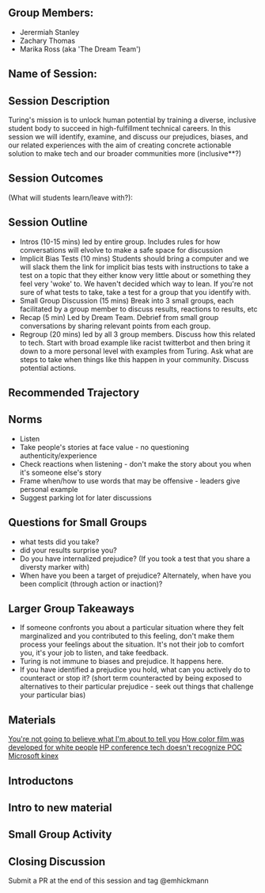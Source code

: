 ## Group Members:
* Jerermiah Stanley
* Zachary Thomas
* Marika Ross
(aka 'The Dream Team')


## Name of Session: 

## Session Description 

Turing's mission is to unlock human potential by training a diverse, inclusive student body to succeed in high-fulfillment technical careers. In this session we will identify, examine, and discuss our prejudices, biases, and our related experiences with the aim of creating concrete actionable solution to make tech and our broader communities more (inclusive**?)

## Session Outcomes 

(What will students learn/leave with?): 

## Session Outline 
* Intros (10-15 mins) led by entire group. Includes rules for how conversations will elvolve to make a safe space for discussion
* Implicit Bias Tests (10 mins) Students should bring a computer and we will slack them the link for implicit bias tests with instructions to take a test on a topic that they either know very little about or something they feel very 'woke' to.  We haven't decided which way to lean. If you're not sure of what tests to take, take a test for a group that you identify with.
* Small Group Discussion (15 mins) Break into 3 small groups, each facilitated by a group member to discuss results, reactions to results, etc
* Recap (5 min) Led by Dream Team. Debrief from small group conversations by sharing relevant points from each group. 
* Regroup (20 mins) led by all 3 group members.  Discuss how this related to tech.  Start with broad example like racist twitterbot and then bring it down to a more personal level with examples from Turing.  Ask what are steps to take when things like this happen in your community.  Discuss potential actions. 
## Recommended Trajectory 
## Norms
* Listen
* Take people's stories at face value - no questioning authenticity/experience
* Check reactions when listening - don't make the story about you when it's someone else's story
* Frame when/how to use words that may be offensive - leaders give personal example
* Suggest parking lot for later discussions
## Questions for Small Groups
* what tests did you take?
* did your results surprise you?
* Do you have internalized prejudice? (If you took a test that you share a diversty marker with)
* When have you been a target of prejudice?  Alternately, when have you been complicit (through action or inaction)?

## Larger Group Takeaways
* If someone confronts you about a particular situation where they felt marginalized and you contributed to this feeling, don't make them process your feelings about the situation.  It's not their job to comfort you, it's your job to listen, and take feedback.
* Turing is not immune to biases and prejudice.  It happens here. 
* If you have identified a prejudice you hold, what can you actively do to counteract or stop it? (short term counteracted by being exposed to alternatives to their particular prejudice - seek out things that challenge your particular bias)
## Materials
[You're not going to believe what I'm about to tell you](http://theoatmeal.com/comics/believe)
[How color film was developed for white people](https://petapixel.com/2015/09/19/heres-a-look-at-how-color-film-was-originally-biased-toward-white-people/)
[HP conference tech doesn't recognize POC](https://gizmodo.com/5431190/hp-face-tracking-webcams-dont-recognize-black-people)
[Microsoft kinex](https://www.pcworld.com/article/209708/Is_Microsoft_Kinect_Racist.html)
## Introductons 
## Intro to new material
## Small Group Activity
## Closing Discussion


Submit a PR at the end of this session and tag @emhickmann
